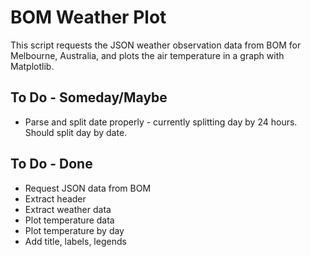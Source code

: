 # BOM Weather Plot

This script requests the JSON weather observation data from BOM for Melbourne, Australia, and plots the air temperature in a graph with Matplotlib.

## To Do - Someday/Maybe
- Parse and split date properly - currently splitting day by 24 hours. Should split day by date.

## To Do - Done
- Request JSON data from BOM
- Extract header
- Extract weather data
- Plot temperature data
- Plot temperature by day
- Add title, labels, legends